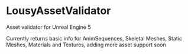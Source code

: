 # LousyAssetValidator
Asset validator for Unreal Engine 5


Currently returns basic info for AnimSequences, Skeletal Meshes, Static Meshes, Materials and Textures, adding more asset support soon


